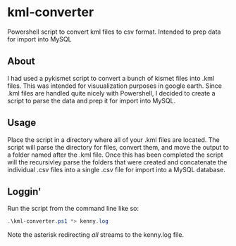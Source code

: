 # kml-converter

Powershell script to convert kml files to csv format.  Intended to prep data for import into MySQL

## About

I had used a pykismet script to convert a bunch of kismet files into .kml files.  This was intended for visuualization purposes in google earth.  Since .kml files are handled quite nicely with Powershell, I decided to create a script to parse the data and prep it for import into MySQL.

## Usage

Place the script in a directory where all of your .kml files are located.  The script will parse the directory for files, convert them, and move the output to a folder named after the .kml file.  Once this has been completed the script will the recursivley parse the folders that were created and concatenate the individual .csv files into a single .csv file for import into a MySQL database.

## Loggin'

Run the script from the command line like so:

```PowerShell
.\kml-converter.ps1 *> kenny.log
```

Note the asterisk redirecting _all_ streams to the kenny.log file.